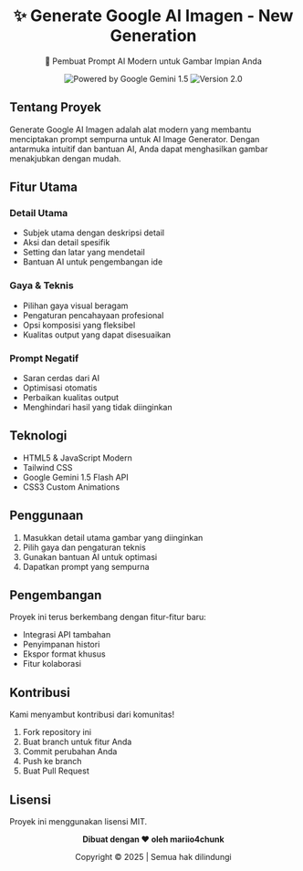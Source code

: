 <div align="center">
  <h1>✨ Generate Google AI Imagen - New Generation</h1>
  <p>👾 Pembuat Prompt AI Modern untuk Gambar Impian Anda</p>
  
  <div>
    <img src="https://img.shields.io/badge/Powered_by-Google_Gemini_1.5-4285F4?style=for-the-badge&labelColor=222222" alt="Powered by Google Gemini 1.5">
    <img src="https://img.shields.io/badge/Version-2.0-6C47FF?style=for-the-badge&labelColor=222222" alt="Version 2.0">
  </div>
</div>

## Tentang Proyek

Generate Google AI Imagen adalah alat modern yang membantu menciptakan prompt sempurna untuk AI Image Generator. Dengan antarmuka intuitif dan bantuan AI, Anda dapat menghasilkan gambar menakjubkan dengan mudah.

## Fitur Utama

### Detail Utama
- Subjek utama dengan deskripsi detail
- Aksi dan detail spesifik
- Setting dan latar yang mendetail
- Bantuan AI untuk pengembangan ide

### Gaya & Teknis
- Pilihan gaya visual beragam
- Pengaturan pencahayaan profesional
- Opsi komposisi yang fleksibel
- Kualitas output yang dapat disesuaikan

### Prompt Negatif
- Saran cerdas dari AI
- Optimisasi otomatis
- Perbaikan kualitas output
- Menghindari hasil yang tidak diinginkan

## Teknologi

- HTML5 & JavaScript Modern
- Tailwind CSS
- Google Gemini 1.5 Flash API
- CSS3 Custom Animations

## Penggunaan

1. Masukkan detail utama gambar yang diinginkan
2. Pilih gaya dan pengaturan teknis
3. Gunakan bantuan AI untuk optimasi
4. Dapatkan prompt yang sempurna

## Pengembangan

Proyek ini terus berkembang dengan fitur-fitur baru:
- Integrasi API tambahan
- Penyimpanan histori
- Ekspor format khusus
- Fitur kolaborasi

## Kontribusi

Kami menyambut kontribusi dari komunitas! 
1. Fork repository ini
2. Buat branch untuk fitur Anda
3. Commit perubahan Anda
4. Push ke branch
5. Buat Pull Request

## Lisensi

Proyek ini menggunakan lisensi MIT.

<div align="center">
  <p><strong>Dibuat dengan ❤️ oleh mariio4chunk</strong></p>
  <p>Copyright © 2025 | Semua hak dilindungi</p>
</div>
